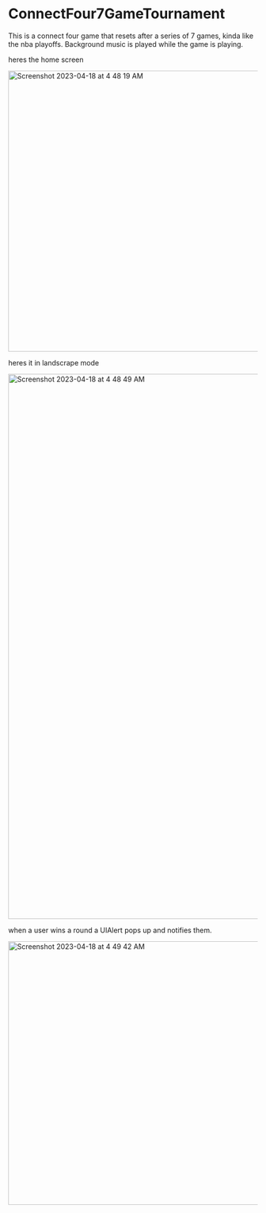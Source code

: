 # ConnectFour7GameTournament
This is a connect four game that resets after a series of 7 games, kinda like the nba playoffs.  Background music is played while the game is playing.



heres the home screen



<img width="567" alt="Screenshot 2023-04-18 at 4 48 19 AM" src="https://user-images.githubusercontent.com/106272587/232724441-f3bcdb25-8a97-47a7-a0a2-2641f94a2708.png">





heres it in landscrape mode





<img width="1100" alt="Screenshot 2023-04-18 at 4 48 49 AM" src="https://user-images.githubusercontent.com/106272587/232724587-418148ec-8550-4fb2-b7ab-e9cccf2ba313.png">





when a user wins a round a UIAlert pops up and notifies them.



<img width="532" alt="Screenshot 2023-04-18 at 4 49 42 AM" src="https://user-images.githubusercontent.com/106272587/232724828-971c944f-02ad-49e6-be3a-52ee045b5a5c.png">

